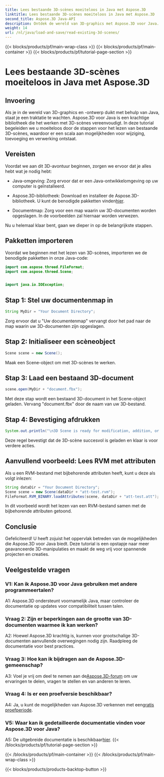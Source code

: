 ```yaml
---
title: Lees bestaande 3D-scènes moeiteloos in Java met Aspose.3D
linktitle: Lees bestaande 3D-scènes moeiteloos in Java met Aspose.3D
second_title: Aspose.3D Java-API
description: Ontdek de wereld van 3D-graphics met Aspose.3D voor Java. Moeiteloos bestaande 3D-scènes lezen en manipuleren.
weight: 14
url: /nl/java/load-and-save/read-existing-3d-scenes/
---
```


{{< blocks/products/pf/main-wrap-class >}}
{{< blocks/products/pf/main-container >}}
{{< blocks/products/pf/tutorial-page-section >}}

# Lees bestaande 3D-scènes moeiteloos in Java met Aspose.3D

## Invoering

Als je in de wereld van 3D-graphics en -ontwerp duikt met behulp van Java, staat je een traktatie te wachten. Aspose.3D voor Java is een krachtige bibliotheek die het werken met 3D-scènes vereenvoudigt. In deze tutorial begeleiden we u moeiteloos door de stappen voor het lezen van bestaande 3D-scènes, waardoor er een scala aan mogelijkheden voor wijziging, toevoeging en verwerking ontstaat.

## Vereisten

Voordat we aan dit 3D-avontuur beginnen, zorgen we ervoor dat je alles hebt wat je nodig hebt:

- Java-omgeving: Zorg ervoor dat er een Java-ontwikkelomgeving op uw computer is geïnstalleerd.

-  Aspose.3D-bibliotheek: Download en installeer de Aspose.3D-bibliotheek. U kunt de benodigde pakketten vinden[hier](https://releases.aspose.com/3d/java/).

- Documentmap: Zorg voor een map waarin uw 3D-documenten worden opgeslagen. In de voorbeelden zal hiernaar worden verwezen.

Nu u helemaal klaar bent, gaan we dieper in op de belangrijkste stappen.

## Pakketten importeren

Voordat we beginnen met het lezen van 3D-scènes, importeren we de benodigde pakketten in onze Java-code:

```java
import com.aspose.threed.FileFormat;
import com.aspose.threed.Scene;


import java.io.IOException;
```

## Stap 1: Stel uw documentenmap in

```java
String MyDir = "Your Document Directory";
```

Zorg ervoor dat u "Uw documentenmap" vervangt door het pad naar de map waarin uw 3D-documenten zijn opgeslagen.

## Stap 2: Initialiseer een scèneobject

```java
Scene scene = new Scene();
```

Maak een Scene-object om met 3D-scènes te werken.

## Stap 3: Laad een bestaand 3D-document

```java
scene.open(MyDir + "document.fbx");
```

Met deze stap wordt een bestaand 3D-document in het Scene-object geladen. Vervang "document.fbx" door de naam van uw 3D-bestand.

## Stap 4: Bevestiging afdrukken

```java
System.out.println("\n3D Scene is ready for modification, addition, or processing purposes.");
```

Deze regel bevestigt dat de 3D-scène succesvol is geladen en klaar is voor verdere acties.

## Aanvullend voorbeeld: Lees RVM met attributen

Als u een RVM-bestand met bijbehorende attributen heeft, kunt u deze als volgt inlezen:

```java
String dataDir = "Your Document Directory";
Scene scene = new Scene(dataDir + "att-test.rvm");
FileFormat.RVM_BINARY.loadAttributes(scene, dataDir + "att-test.att");
```

In dit voorbeeld wordt het lezen van een RVM-bestand samen met de bijbehorende attributen getoond.

## Conclusie

Gefeliciteerd! U heeft zojuist het oppervlak betreden van de mogelijkheden die Aspose.3D voor Java biedt. Deze tutorial is een opstapje naar meer geavanceerde 3D-manipulaties en maakt de weg vrij voor spannende projecten en creaties.

## Veelgestelde vragen

### V1: Kan ik Aspose.3D voor Java gebruiken met andere programmeertalen?

A1: Aspose.3D ondersteunt voornamelijk Java, maar controleer de documentatie op updates voor compatibiliteit tussen talen.

### Vraag 2: Zijn er beperkingen aan de grootte van 3D-documenten waarmee ik kan werken?

A2: Hoewel Aspose.3D krachtig is, kunnen voor grootschalige 3D-documenten aanvullende overwegingen nodig zijn. Raadpleeg de documentatie voor best practices.

### Vraag 3: Hoe kan ik bijdragen aan de Aspose.3D-gemeenschap?

 A3: Voel je vrij om deel te nemen aan de[Aspose.3D-forum](https://forum.aspose.com/c/3d/18) om uw ervaringen te delen, vragen te stellen en van anderen te leren.

### Vraag 4: Is er een proefversie beschikbaar?

 A4: Ja, u kunt de mogelijkheden van Aspose.3D verkennen met een[gratis proefperiode](https://releases.aspose.com/).

### V5: Waar kan ik gedetailleerde documentatie vinden voor Aspose.3D voor Java?

A5: De uitgebreide documentatie is beschikbaar[hier](https://reference.aspose.com/3d/java/).
{{< /blocks/products/pf/tutorial-page-section >}}

{{< /blocks/products/pf/main-container >}}
{{< /blocks/products/pf/main-wrap-class >}}

{{< blocks/products/products-backtop-button >}}
